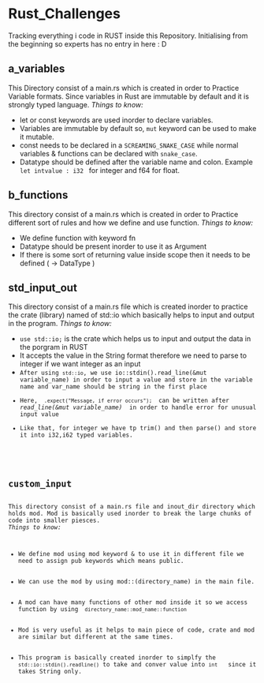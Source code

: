 # Rust_Challenges
Tracking everything i code in RUST inside this Repository. Initialising from the beginning so experts has no entry in here : D 

<h2>a_variables</h1>
This Directory consist of a main.rs which is created in order to Practice Variable formats. Since variables in Rust are immutable by default and it is strongly typed language. 
<em>Things to know: </em>
<ul>
 <li>let or const keywords are used inorder to declare variables.</li>
  <li>Variables are immutable by default so, <code>mut</code> keyword can be used to make it mutable.</li>
  <li>const needs to be declared in a <code>SCREAMING_SNAKE_CASE</code> while normal variables & functions can be declared with <code>snake_case</code>.  </li>
  <li>Datatype should be defined after the variable name and colon. Example <code>let intvalue : i32 </code> for integer and f64 for float.</li>
</ul>

<h2>b_functions</h2>
This directory consist of a main.rs which is created in order to Practice different sort of rules and how we define and use function. 
<em>Things to know: </em>
<ul>
  <li>We define function with keyword fn </li>
  <li>Datatype should be present inorder to use it as Argument</li>
  <li>If there is some sort of returning value inside scope then it needs to be defined ( -> DataType )</li>
</ul>

 <h2>std_input_out</h2>
This directory consist of a main.rs file which is created inorder to practice the crate (library) named of std::io which basically helps to input and output in the program.
<em>Things to know: </em>
<ul>
<li><code>use std::io;</code> is the crate which helps us to input and output the data in the porgram in RUST</li>
<li>It accepts the value in the String format therefore we need to parse to integer if we want integer as an input </li>
<li><code>After using <code>std::io</code>, we use io::stdin().read_line(&mut variable_name) in order to input a value and store in the variable name and var_name should be string in the first place </li>
<li>Here, <code> .expect("Message, if error occurs"); </code> can be written after <em>read_line(&mut variable_name) </em> in order to handle error for unusual input value </li>
<li>Like that, for integer we have tp trim() and then parse() and store it into i32,i62 typed variables. </li>
</ul>

<h2>custom_input</h2>
This directory consist of a main.rs file and inout_dir directory which holds mod. Mod is basically used inorder to break the large chunks of code into smaller piesces. 
<em>Things to know: </em>
<ul>
  <li>We define mod using mod keyword & to use it in different file we need to assign pub keywords which means public.</li>
  <li>We can use the mod by using mod::(directory_name) in the main file.</li>
  <li>A mod can have many functions of other mod inside it so we access function by using <code> directory_name::mod_name::function </code></li>
  <li>Mod is very useful as it helps to main piece of code, crate and mod are similar but different at the same times.</li>
  <li>This program is basically created inorder to simplfy the <code>std::io::stdin().readline()</code> to take and conver value into <code>int</code>   since it takes String only. </li>
</ul>


